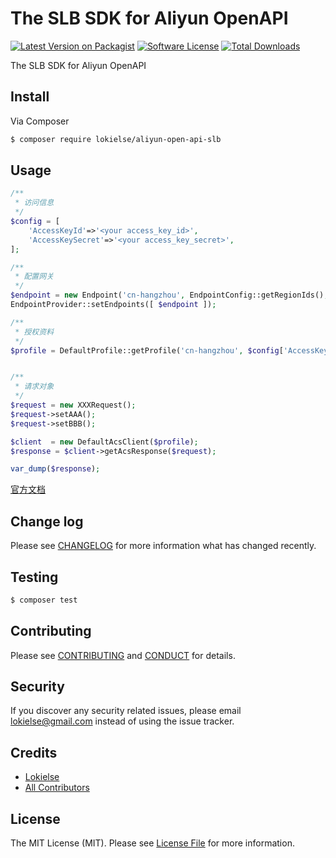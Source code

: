 The SLB SDK for Aliyun OpenAPI
==============================

[![Latest Version on Packagist][ico-version]][link-packagist]
[![Software License][ico-license]](LICENSE.md)
[![Total Downloads][ico-downloads]][link-downloads]


The SLB SDK for Aliyun OpenAPI

## Install

Via Composer

``` bash
$ composer require lokielse/aliyun-open-api-slb
```


## Usage

```php
/**
 * 访问信息
 */
$config = [
	'AccessKeyId'=>'<your access_key_id>',
	'AccessKeySecret'=>'<your access_key_secret>',
];

/**
 * 配置网关
 */
$endpoint = new Endpoint('cn-hangzhou', EndpointConfig::getRegionIds(), EndpointConfig::getProductDomains());
EndpointProvider::setEndpoints([ $endpoint ]);

/**
 * 授权资料
 */
$profile = DefaultProfile::getProfile('cn-hangzhou', $config['AccessKeyId'], $config['AccessKeySecret']);


/**
 * 请求对象
 */
$request = new XXXRequest();
$request->setAAA();
$request->setBBB();

$client  = new DefaultAcsClient($profile);
$response = $client->getAcsResponse($request);

var_dump($response);
```
[官方文档](https://help.aliyun.com/document_detail/slb/api-reference/api-overview.html)


## Change log

Please see [CHANGELOG](CHANGELOG.md) for more information what has changed recently.

## Testing

``` bash
$ composer test
```

## Contributing

Please see [CONTRIBUTING](CONTRIBUTING.md) and [CONDUCT](CONDUCT.md) for details.

## Security

If you discover any security related issues, please email lokielse@gmail.com instead of using the issue tracker.

## Credits

- [Lokielse][link-author]
- [All Contributors][link-contributors]

## License

The MIT License (MIT). Please see [License File](LICENSE.md) for more information.

[ico-version]: https://img.shields.io/packagist/v/lokielse/aliyun-open-api-slb.svg?style=flat-square
[ico-license]: https://img.shields.io/badge/license-MIT-brightgreen.svg?style=flat-square
[ico-travis]: https://img.shields.io/travis/lokielse/aliyun-open-api-slb/master.svg?style=flat-square
[ico-scrutinizer]: https://img.shields.io/scrutinizer/coverage/g/lokielse/aliyun-open-api-slb.svg?style=flat-square
[ico-code-quality]: https://img.shields.io/scrutinizer/g/lokielse/aliyun-open-api-slb.svg?style=flat-square
[ico-downloads]: https://img.shields.io/packagist/dt/lokielse/aliyun-open-api-slb.svg?style=flat-square

[link-packagist]: https://packagist.org/packages/lokielse/aliyun-open-api-slb
[link-travis]: https://travis-ci.org/lokielse/aliyun-open-api-slb
[link-scrutinizer]: https://scrutinizer-ci.com/g/lokielse/aliyun-open-api-slb/code-structure
[link-code-quality]: https://scrutinizer-ci.com/g/lokielse/aliyun-open-api-slb
[link-downloads]: https://packagist.org/packages/lokielse/aliyun-open-api-slb
[link-author]: https://github.com/lokielse
[link-contributors]: ../../contributors
